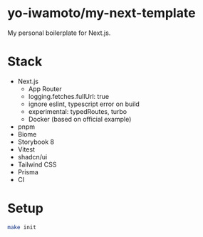 # yo-iwamoto/my-next-template

My personal boilerplate for Next.js.

# Stack

- Next.js
  - App Router
  - logging.fetches.fullUrl: true
  - ignore eslint, typescript error on build
  - experimental: typedRoutes, turbo
  - Docker (based on official example)
- pnpm
- Biome
- Storybook 8
- Vitest
- shadcn/ui
- Tailwind CSS
- Prisma
- CI

# Setup

```zsh
make init
```
